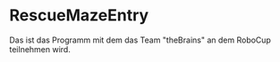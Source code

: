 # RescueMazeEntry
Das ist das Programm mit dem das Team "theBrains" an dem RoboCup teilnehmen wird.
